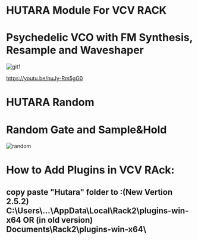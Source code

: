 <h1>HUTARA Module For VCV RACK</h1> 
<h1>Psychedelic VCO with FM Synthesis, Resample and Waveshaper </h1>



![git1](https://github.com/hutara/Hutara-VCV-Rack-Fm-Synth/assets/39126232/d5fdcf80-8240-4945-879e-10703f7ae752)


https://youtu.be/nuJy-Rm5gG0 



<h1>HUTARA Random</h1> <h1>Random Gate and Sample&Hold </h1>

![random](https://github.com/hutara/Hutara-VCV-Rack-Fm-Synth/assets/39126232/aec271f2-d479-4b3d-84d6-4f9a87474bf3)





<h1>How to Add Plugins in VCV RAck:</h1> 
 
<h2>copy paste "Hutara"  folder  to    :(New Vertion 2.5.2) C:\Users\...\AppData\Local\Rack2\plugins-win-x64   OR  (in old version) Documents\Rack2\plugins-win-x64\ </h2>
